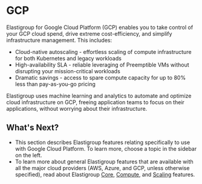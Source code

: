 # GCP

Elastigroup for Google Cloud Platform (GCP) enables you to take control of your GCP cloud spend,
drive extreme cost-efficiency, and simplify infrastructure management. This includes:
* Cloud-native autoscaling - effortless scaling of compute infrastructure for both Kubernetes and legacy workloads
* High-availability SLA - reliable leveraging of Preemptible VMs without disrupting your mission-critical workloads
* Dramatic savings - access to spare compute capacity for up to 80% less than pay-as-you-go pricing

Elastigroup uses machine learning and analytics to automate and optimize cloud infrastructure on GCP, freeing application teams to focus on their applications, without worrying about their infrastructure.

## What's Next?
* This section describes Elastigroup features relating specifically to use with Google Cloud Platform. To learn more, choose a topic in the sidebar on the left.
* To learn more about general Elastigroup features that are available with all the major cloud providers (AWS, Azure, and GCP, unless otherwise specified), read about Elastigroup [Core](elastigroup/features/core-features/), [Compute](elastigroup/features/compute/), and [Scaling](elastigroup/features/scaling/) features.
